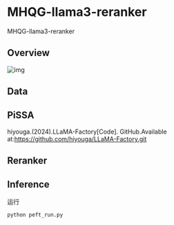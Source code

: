 # MHQG-llama3-reranker
MHQG-llama3-reranker
## Overview

![img](http://www.kdocs.cn/api/v3/office/copy/cDkyb3BxazF2M0ZHOVU4QnpvMTdmdnlKZFpiNzFndDRrRlBNU0NMeUFQSHJLRE9QWmdNQkFFWmJlVEQwUHVvcU5NMkNiMjBXWisvRENqMHFvckoxd3liRFQ2TkpvU0NReTczc2U4clBOaHBsQkVpd05oaTVGSVNNSElzY1grTG5MT1dzb0xVTnRjWHBoYnFWTVVUUGFkVlFsSW5TaklqTHlEaFk0QWpuTWNxeXA1UG42S2tkbEw3ajNFYVVtbWdQZ0VlbGptVEtsdllxTjBMRi8rSjl6SG8ySERRejc1cWNUd0IrOWpESEVhRWVWRzRTYXZkWHVOem9RZ0ppbmc1OFp3SHFsTWdQVEE0PQ==/attach/object/aefa79327aa345d80c8844a061c40e71f4c840d4?)

## Data





## PiSSA

hiyouga.(2024).LLaMA-Factory[Code]. GitHub.Available at:https://github.com/hiyouga/LLaMA-Factory.git

## Reranker



## Inference

运行

```
python peft_run.py
```

